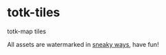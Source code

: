# totk-tiles
totk-map tiles

All assets are watermarked in [sneaky ways](https://gizmodo.com/the-fake-places-that-only-exist-to-catch-copycat-cartog-1695414770), have fun!
